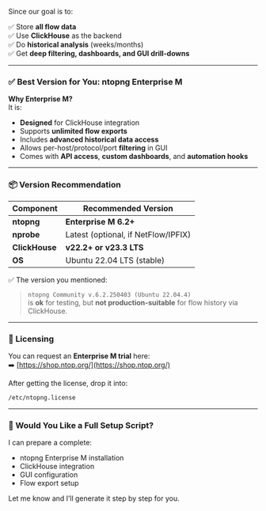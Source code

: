 Since our goal is to:

✅ Store **all flow data**  
✅ Use **ClickHouse** as the backend  
✅ Do **historical analysis** (weeks/months)  
✅ Get **deep filtering, dashboards, and GUI drill-downs**

---

### ✅ Best Version for You: **ntopng Enterprise M**

**Why Enterprise M?**  
It is:
- **Designed** for ClickHouse integration  
- Supports **unlimited flow exports**  
- Includes **advanced historical data access**  
- Allows per-host/protocol/port **filtering** in GUI  
- Comes with **API access**, **custom dashboards**, and **automation hooks**

---

### 📦 Version Recommendation

| Component        | Recommended Version         |
|------------------|-----------------------------|
| **ntopng**       | **Enterprise M 6.2+**        |
| **nprobe**       | Latest (optional, if NetFlow/IPFIX) |
| **ClickHouse**   | **v22.2+ or v23.3 LTS**      |
| **OS**           | Ubuntu 22.04 LTS (stable)    |

✅ The version you mentioned:
> `ntopng Community v.6.2.250403 (Ubuntu 22.04.4)`  
is **ok** for testing, but **not production-suitable** for flow history via ClickHouse.

---

### 🔐 Licensing

You can request an **Enterprise M trial** here:  
➡️ [https://shop.ntop.org/](https://shop.ntop.org/)

After getting the license, drop it into:
```bash
/etc/ntopng.license
```

---

### 🧰 Would You Like a Full Setup Script?

I can prepare a complete:
- ntopng Enterprise M installation
- ClickHouse integration
- GUI configuration
- Flow export setup

Let me know and I’ll generate it step by step for you.
